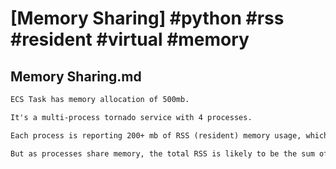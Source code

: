 # [Memory Sharing] #python #rss #resident #virtual #memory

## Memory Sharing.md

```markdown
ECS Task has memory allocation of 500mb.

It's a multi-process tornado service with 4 processes.

Each process is reporting 200+ mb of RSS (resident) memory usage, which would mean total memory should be larger than 500mb.

But as processes share memory, the total RSS is likely to be the sum of the memory shared across all child processes + the "unique" memory used by each child process as they diverge from one another.
```

